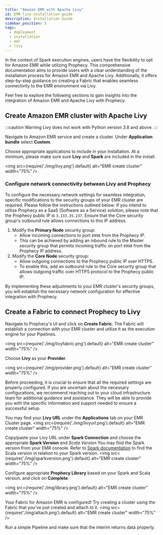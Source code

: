 ```yaml
---
title: "Amazon EMR with Apache Livy"
id: EMR-livy-installation-guide
description: Installation Guide
sidebar_position: 3
tags:
  - deployment
  - installation
  - emr
  - livy
---
```


In the context of Spark execution engines, users have the flexibility to opt for Amazon EMR while utilizing Prophecy. This comprehensive documentation aims to provide users with a clear understanding of the installation process for Amazon EMR and Apache Livy. Additionally, it offers step-by-step guidance on creating a Fabric that enables seamless connectivity to the EMR environment via Livy.

Feel free to explore the following sections to gain insights into the integration of Amazon EMR and Apache Livy with Prophecy.

## Create Amazon EMR cluster with Apache Livy

:::caution Warning
Livy does not work with Python version 3.8 and above.
:::

Navigate to Amazon EMR service and create a cluster. Under **Application bundle** select **Custom**.

Choose appropriate applications to include in your installation. At a minimum, please make sure sure **Livy** and **Spark** are included in the install.

<img src={require('./img/livy.png').default} alt="EMR create cluster" width="75%" />

### Configure network connectivity between Livy and Prophecy

To configure the necessary network settings for seamless integration, specific modifications to the security groups of your EMR cluster are required. Please follow the instructions outlined below:
If you intend to utilize Prophecy as a SaaS (Software as a Service) solution, please note that the Prophecy public IP is `3.133.35.237`. Ensure that the Core security group's outbound rule allows connections to this IP address.

1. Modify the **Primary Node** security group:
   - Allow incoming connections to port `8998` from the Prophecy IP.
   - This can be achieved by adding an inbound rule to the Master security group that permits incoming traffic on port `8998` from the Prophecy IP address.
2. Modify the **Core Node** security group:
   - Allow outgoing connections to the Prophecy public IP over HTTPS.
   - To enable this, add an outbound rule to the Core security group that allows outgoing traffic over HTTPS protocol to the Prophecy public IP.

By implementing these adjustments to your EMR cluster's security groups, you will establish the necessary network configuration for effective integration with Prophecy.

## Create a Fabric to connect Prophecy to Livy

Navigate to Prophecy's UI and click on **Create Fabric**. The Fabric will establish a connection with your EMR cluster and utilize it as the execution engine for your Pipelines.

<img src={require('./img/livyfabric.png').default} alt="EMR create cluster" width="75%" />

Choose **Livy** as your **Provider**.

<img src={require('./img/provider.png').default} alt="EMR create cluster" width="75%" />

Before proceeding, it is crucial to ensure that all the required settings are properly configured. If you are uncertain about the necessary configurations, we recommend reaching out to your cloud infrastructure team for additional guidance and assistance. They will be able to provide you with the specific information and support needed to ensure a successful setup.

You may find your **Livy URL** under the **Applications** tab on your EMR Cluster page.
<img src={require('./img/livyurl.png').default} alt="EMR create cluster" width="75%" />

Copy/paste your Livy URL under **Spark Connection** and choose the appropriate **Spark Version** and _Scala Version_ You may find the Spark version from your EMR console. Refer to [Spark documentation](https://spark.apache.org/docs) to find the Scala version in relation to your Spark version.
<img src={require('./img/sparkversion.png').default} alt="EMR create cluster" width="75%" />

Configure appropriate **Prophecy Library** based on your Spark and Scala version. and click on **Complete**.

<img src={require('./img/library.png').default} alt="EMR create cluster" width="75%" />

Your Fabric for Amazon EMR is configured! Try creating a cluster using the Fabric that you've just created and attach to it.
<img src={require('./img/attach.png').default} alt="EMR create cluster" width="75%" />

Run a simple Pipeline and make sure that the interim returns data properly.
